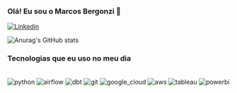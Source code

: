 ### Olá! Eu sou o Marcos Bergonzi 👋

[![Linkedin](https://img.shields.io/badge/LinkedIn-0077B5?style=for-the-badge&logo=linkedin&logoColor=white)](https://www.linkedin.com/in/marcos-bergonzi-5a07b632/)

![Anurag's GitHub stats](https://github-readme-stats.vercel.app/api?username=mpbergonzi&show_icons=true&theme=dracula)

### Tecnologias que eu uso no meu dia

<div style="display: inline_block"><br/>
<img align="center" alt="python" src="https://img.shields.io/badge/Python-3776AB?style=for-the-badge&logo=python&logoColor=white" />
<img align="center" alt="airflow" src="https://img.shields.io/badge/Apache%20Airflow-017CEE?style=for-the-badge&logo=Apache%20Airflow&logoColor=white" />    
<img align="center" alt="dbt" src="https://img.shields.io/badge/dbt-FF694B?style=for-the-badge&logo=dbt&logoColor=white" />
<img align="center" alt="git" src="https://img.shields.io/badge/git-%23F05033.svg?style=for-the-badge&logo=git&logoColor=white" />
<img align="center" alt="google_cloud" src="https://img.shields.io/badge/Google_Cloud-4285F4?style=for-the-badge&logo=google-cloud&logoColor=white" />
<img align="center" alt="aws" src="https://img.shields.io/badge/Amazon_AWS-FF9900?style=for-the-badge&logo=amazonaws&logoColor=white" />
<img align="center" alt="tableau" src="https://img.shields.io/badge/Tableau-E97627?style=for-the-badge&logo=Tableau&logoColor=white" />
<img align="center" alt="powerbi" src="https://img.shields.io/badge/power_bi-F2C811?style=for-the-badge&logo=powerbi&logoColor=black" />
</div>

<!--
**mpbergonzi/mpbergonzi** is a ✨ _special_ ✨ repository because its `README.md` (this file) appears on your GitHub profile.

Here are some ideas to get you started:

- 🔭 I’m currently working on ...
- 🌱 I’m currently learning ...
- 👯 I’m looking to collaborate on ...
- 🤔 I’m looking for help with ...
- 💬 Ask me about ...
- 📫 How to reach me: ...
- 😄 Pronouns: ...
- ⚡ Fun fact: ...
-->
